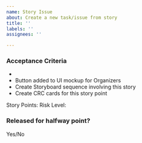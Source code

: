 ```yaml
---
name: Story Issue
about: Create a new task/issue from story
title: ''
labels: ''
assignees: ''

---
```


### Acceptance Criteria
- 
- Button added to UI mockup for Organizers
- Create Storyboard sequence involving this story
- Create CRC cards for this story point

Story Points: 
Risk Level: 

### Released for halfway point?
Yes/No
